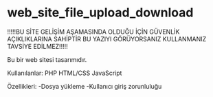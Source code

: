 # web_site_file_upload_download

!!!!!BU SİTE GELİŞİM AŞAMASINDA OLDUĞU İÇİN GÜVENLİK AÇIKLIKLARINA SAHİPTİR BU YAZIYI GÖRÜYORSANIZ KULLANMANIZ TAVSİYE EDİLMEZ!!!!!

Bu bir web sitesi tasarımıdır.

Kullanılanlar:
PHP
HTML/CSS
JavaScript

Özellikleri:
-Dosya yükleme
-Kullanıcı giriş zorunluluğu
